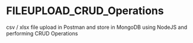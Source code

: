 # FILEUPLOAD_CRUD_Operations
csv / xlsx file upload in Postman and store in MongoDB using NodeJS and performing CRUD Operations
